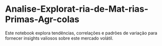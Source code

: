 # Analise-Explorat-ria-de-Mat-rias-Primas-Agr-colas
Este notebook explora tendências, correlações e padrões de variação para fornecer insights valiosos sobre este mercado volátil.
